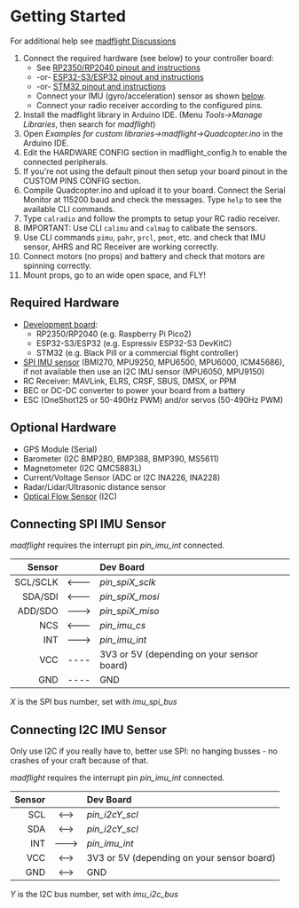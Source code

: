 # Getting Started

For additional help see [madflight Discussions](https://github.com/qqqlab/madflight/discussions)

1. Connect the required hardware (see below) to your controller board: 
    - See [RP2350/RP2040 pinout and instructions](Board-RP2040.md)
    - -or- [ESP32-S3/ESP32 pinout and instructions](Board-ESP32.md)
    - -or- [STM32 pinout and instructions](Board-STM32.md)
    - Connect your IMU (gyro/acceleration) sensor as shown [below](#connecting-the-imu-sensor).
    - Connect your radio receiver according to the configured pins.
2. Install the madflight library in Arduino IDE. (Menu *Tools->Manage Libraries*, then search for _madflight_)
3. Open *Examples for custom libraries->madflight->Quadcopter.ino* in the Arduino IDE.
4. Edit the HARDWARE CONFIG section in madflight_config.h to enable the connected peripherals.
5. If you're not using the default pinout then setup your board pinout in the CUSTOM PINS CONFIG section.
6. Compile Quadcopter.ino and upload it to your board. Connect the Serial Monitor at 115200 baud and check the messages. Type `help` to see the available CLI commands.
7. Type `calradio` and follow the prompts to setup your RC radio receiver.
8. IMPORTANT: Use CLI `calimu` and `calmag` to calibate the sensors.
9. Use CLI commands `pimu`, `pahr`, `prcl`, `pmot`, etc. and check that IMU sensor, AHRS and RC Receiver are working correctly. 
10. Connect motors (no props) and battery and check that motors are spinning correctly.
11. Mount props, go to an wide open space, and FLY!

## Required Hardware

- [Development board](Controller-Boards.md): 
    - RP2350/RP2040 (e.g. Raspberry Pi Pico2)
    - ESP32-S3/ESP32 (e.g. Espressiv ESP32-S3 DevKitC)
    - STM32 (e.g. Black Pill or a commercial flight controller)
- [SPI IMU sensor](Sensor-Boards.md) (BMI270, MPU9250, MPU6500, MPU6000, ICM45686), if not available then use an I2C IMU sensor (MPU6050, MPU9150) 
- RC Receiver: MAVLink, ELRS, CRSF, SBUS, DMSX, or PPM
- BEC or DC-DC converter to power your board from a battery
- ESC (OneShot125 or 50-490Hz PWM) and/or servos (50-490Hz PWM)

## Optional Hardware

- GPS Module (Serial)
- Barometer (I2C BMP280, BMP388, BMP390, MS5611)
- Magnetometer (I2C QMC5883L)
- Current/Voltage Sensor (ADC or I2C INA226, INA228)
- Radar/Lidar/Ultrasonic distance sensor
- [Optical Flow Sensor](https://github.com/qqqlab/ESP32-Optical-Flow) (I2C)

## Connecting SPI IMU Sensor 

_madflight_ requires the interrupt pin _pin_imu_int_ connected.

| Sensor   |  |  Dev Board |
|-:|:-:|:-|
SCL/SCLK |<---| _pin_spiX_sclk_
SDA/SDI  |<---| _pin_spiX_mosi_
ADD/SDO  |--->| _pin_spiX_miso_
NCS      |<---| _pin_imu_cs_
INT      |--->| _pin_imu_int_
VCC      |----| 3V3 or 5V (depending on your sensor board)
GND      |----| GND

_X_ is the SPI bus number, set with _imu_spi_bus_

## Connecting I2C IMU Sensor

Only use I2C if you really have to, better use SPI: no hanging busses - no crashes of your craft because of that.

_madflight_ requires the interrupt pin _pin_imu_int_ connected.

| Sensor   |  |  Dev Board |
|-:|:-:|:-|
SCL |<-->| _pin_i2cY_scl_
SDA |<-->| _pin_i2cY_scl_
INT |--->| _pin_imu_int_
VCC |<-->| 3V3 or 5V (depending on your sensor board)
GND |<-->| GND

_Y_ is the I2C bus number, set with _imu_i2c_bus_

